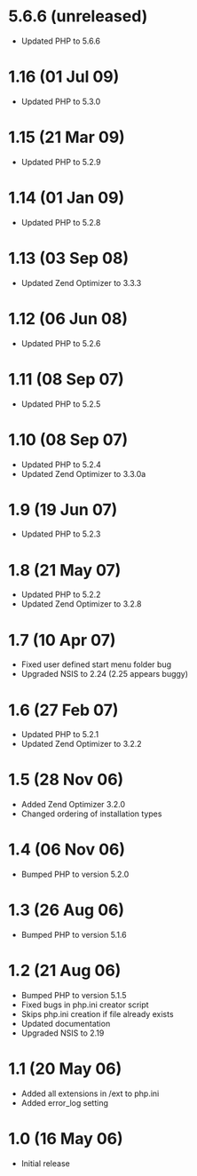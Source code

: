 # 5.6.6 (unreleased)

  * Updated PHP to 5.6.6

# 1.16 (01 Jul 09)

  * Updated PHP to 5.3.0

# 1.15 (21 Mar 09)

  * Updated PHP to 5.2.9

# 1.14 (01 Jan 09)

  * Updated PHP to 5.2.8

# 1.13 (03 Sep 08)

  * Updated Zend Optimizer to 3.3.3

# 1.12 (06 Jun 08)

  * Updated PHP to 5.2.6

# 1.11 (08 Sep 07)

  * Updated PHP to 5.2.5

# 1.10 (08 Sep 07)

  * Updated PHP to 5.2.4
  * Updated Zend Optimizer to 3.3.0a

# 1.9 (19 Jun 07)

  * Updated PHP to 5.2.3

# 1.8 (21 May 07)

  * Updated PHP to 5.2.2
  * Updated Zend Optimizer to 3.2.8

# 1.7 (10 Apr 07)

  * Fixed user defined start menu folder bug
  * Upgraded NSIS to 2.24 (2.25 appears buggy)

# 1.6 (27 Feb 07)

  * Updated PHP to 5.2.1
  * Updated Zend Optimizer to 3.2.2

# 1.5 (28 Nov 06)

  * Added Zend Optimizer 3.2.0
  * Changed ordering of installation types

# 1.4 (06 Nov 06)

  * Bumped PHP to version 5.2.0

# 1.3 (26 Aug 06)

  * Bumped PHP to version 5.1.6

# 1.2 (21 Aug 06)

  * Bumped PHP to version 5.1.5
  * Fixed bugs in php.ini creator script
  * Skips php.ini creation if file already exists
  * Updated documentation
  * Upgraded NSIS to 2.19

# 1.1 (20 May 06)

  * Added all extensions in /ext to php.ini
  * Added error_log setting

# 1.0 (16 May 06)

  * Initial release

